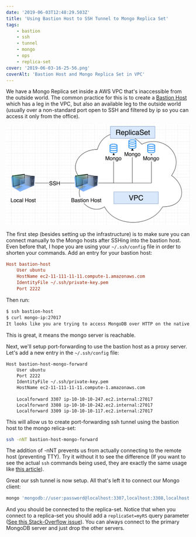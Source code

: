```yaml
---
date: '2019-06-03T12:48:29.503Z'
title: 'Using Bastion Host to SSH Tunnel to Mongo Replica Set'
tags:
    - bastion
    - ssh
    - tunnel
    - mongo
    - ops
    - replica-set
cover: '2019-06-03-16-25-56.png'
coverAlt: 'Bastion Host and Mongo Replica Set in VPC'
---
```


We have a Mongo Replica set inside a AWS VPC that's inaccessible from the outside world. The common practice
for this is to create a [Bastion Host](https://en.wikipedia.org/wiki/Bastion_host) which has a leg in the VPC,
but also an available leg to the outside world (usually over a non-standard port open to SSH and filtered by ip so you can access it only from the office).

![SSHing into Bastion Host and Connecting to Mongo Replica Set](2019-06-03-16-25-56.png)

The first step (besides setting up the infrastructure) is to make sure you can connect manually to the Mongo hosts
after SSHing into the bastion host. Even before that, I hope you are using your `~/.ssh/config` file in order
to shorten your commands. Add an entry for your bastion host:

```ini
Host bastion-host
    User ubuntu
    HostName ec2-11-111-11-11.compute-1.amazonaws.com
    IdentityFile ~/.ssh/private-key.pem
    Port 2222
```

Then run:

```bash
$ ssh bastion-host
$ curl mongo-ip:27017
It looks like you are trying to access MongoDB over HTTP on the native driver port.
```

This is great, it means the mongo server is reachable.

Next, we'll setup port-forwarding to use the bastion host as a proxy server. Let's add a new entry in the
`~/.ssh/config` file:

```none
Host bastion-host-mongo-forward
    User ubuntu
    Port 2222
    IdentityFile ~/.ssh/private-key.pem
    HostName ec2-11-111-11-11.compute-1.amazonaws.com

    Localforward 3307 ip-10-10-10-247.ec2.internal:27017
    Localforward 3308 ip-10-10-10-242.ec2.internal:27017
    Localforward 3309 ip-10-10-10-117.ec2.internal:27017
```

This will allow us to create port-forwarding ssh tunnel using the bastion host to the mongo relica-set:

```bash
ssh -nNT bastion-host-mongo-forward
```

The addition of -nNT prevents us from actually connecting to the remote host (preventing TTY). Try it without it to see the difference (If you want to see the actual `ssh` commands being used, they are exactly
the same usage like [this article](../spring-boot-remote-jmx/#connecting-remotely-using-local-port-forwarding)).

Great our ssh tunnel is now setup. All that's left it to connect our Mongo client:

```bash
mongo 'mongodb://user:password@localhost:3307,localhost:3308,localhost:3309/mongo_db_name'
```

And you should be connected to the replica-set. Notice that when you connect to a replica-set you should add
a `replicaSet=myRS` query parameter ([See this Stack-Overflow issue](https://stackoverflow.com/questions/13912765/how-do-you-connect-to-a-replicaset-from-a-mongodb-shell)). You can always connect to the primary MongoDB server
and just drop the other servers.
